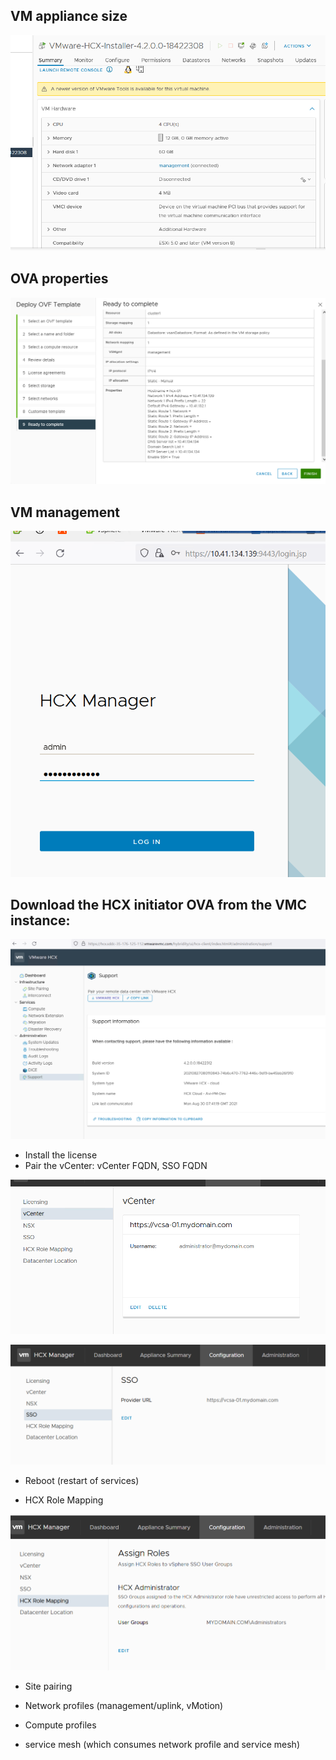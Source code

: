 
## VM appliance size

![img.png](img.png)


## OVA properties

![img_2.png](img_2.png)

## VM management

![img_3.png](img_3.png)


## Download the HCX initiator OVA from the VMC instance:

![img_4.png](img_4.png)

- Install the license
- Pair the vCenter: vCenter FQDN, SSO FQDN

![img_5.png](img_5.png)

![img_6.png](img_6.png)

- Reboot (restart of services)

- HCX Role Mapping

![img_7.png](img_7.png)

- Site pairing

- Network profiles (management/uplink, vMotion)

- Compute profiles

- service mesh (which consumes network profile and service mesh)
